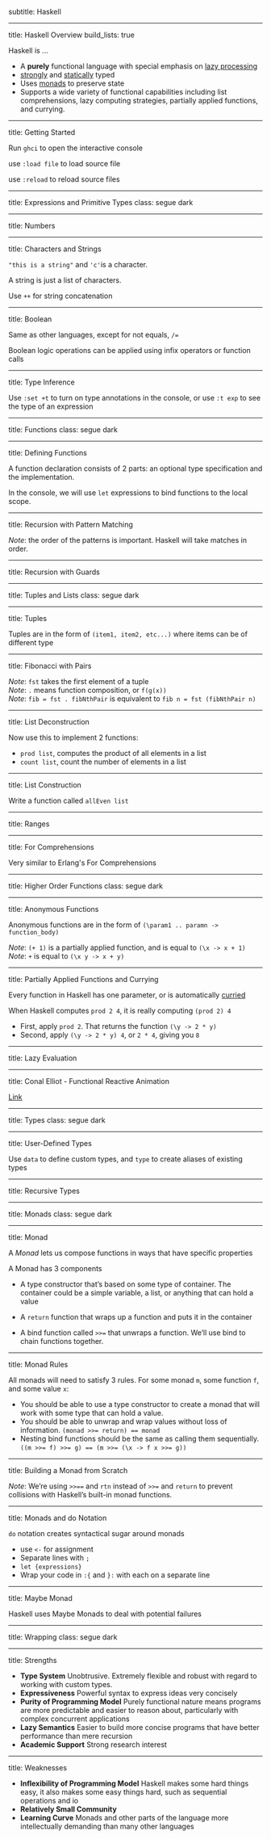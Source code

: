 subtitle: Haskell

---

title: Haskell Overview
build_lists: true

Haskell is ...

* A **purely** functional language with special emphasis on [lazy processing][]
* [strongly][] and [statically][] typed
* Uses [monads][] to preserve state
* Supports a wide variety of functional capabilities including list comprehensions, lazy computing strategies, partially applied functions, and currying.


[lazy processing]: http://en.wikipedia.org/wiki/Lazy_evaluation
[statically]: http://en.wikipedia.org/wiki/Static_typing#Static_typing
[strongly]: http://en.wikipedia.org/wiki/Strong_typing
[monads]: http://en.wikipedia.org/wiki/Monad_(functional_programming)

---

title: Getting Started

Run `ghci` to open the interactive console

use `:load file` to load source file

use `:reload` to reload source files

---

title: Expressions and Primitive Types
class: segue dark

---

title: Numbers

<script src="https://gist.github.com/5441163.js"></script>

---

title: Characters and Strings

`"this is a string"` and `'c'`is a character.

A string is just a list of characters.

Use `++` for string concatenation

<script src="https://gist.github.com/5441172.js"></script>

---

title: Boolean

Same as other languages, except for not equals, `/=`

Boolean logic operations can be applied using infix operators or function calls

<script src="https://gist.github.com/5446318.js"></script>

---

title: Type Inference

Use `:set +t` to turn on type annotations in the console, or use `:t exp` to see the type of an expression

<script src="https://gist.github.com/5441217.js"></script>

---

title: Functions
class: segue dark

---

title: Defining Functions

A function declaration consists of 2 parts: an optional type specification and the implementation.

<script src="https://gist.github.com/5441276.js"></script>

<script src="https://gist.github.com/5441308.js"></script>

In the console, we will use `let` expressions to bind functions to the local scope.

---

title: Recursion with Pattern Matching

<script src="https://gist.github.com/5441323.js"></script>

*Note*: the order of the patterns is important. Haskell will take matches in order.

---

title: Recursion with Guards

<script src="https://gist.github.com/5441339.js"></script>

---

title: Tuples and Lists
class: segue dark

---

title: Tuples

Tuples are in the form of `(item1, item2, etc...)` where items can be of different type

<script src="https://gist.github.com/5447078.js"></script>

---

title: Fibonacci with Pairs

<script src="https://gist.github.com/5443836.js"></script>

*Note*: `fst` takes the first element of a tuple  
*Note*: `.` means function composition, or `f(g(x))`  
*Note*: `fib = fst . fibNthPair` is equivalent to `fib n = fst (fibNthPair n)`

---

title: List Deconstruction

<script src="https://gist.github.com/5443908.js"></script>

Now use this to implement 2 functions:

* `prod list`, computes the product of all elements in a list
* `count list`, count the number of elements in a list

<div id="hiddenfuncs" style="display: none;">
  <h4>Solution</h4>
  <br>
  <script src="https://gist.github.com/5443987.js"></script>
</div>

<script>$('body').keyup(function(e) { if (e.which == 83 /* 's' */ && slidedeck.curSlide_ == 15) {$('#hiddenfuncs').show('slow');} });</script>

---

title: List Construction

<script src="https://gist.github.com/5443956.js"></script>

Write a function called `allEven list`

<div id="hiddenalleven" style="display: none;">
  <h4>Solution</h4>
  <br>
  <script src="https://gist.github.com/5443983.js"></script>
</div>

<script>$('body').keyup(function(e) { if (e.which == 83 /* 's' */ && slidedeck.curSlide_ == 16) {$('#hiddenalleven').show('slow');} });</script>

---

title: Ranges

<script src="https://gist.github.com/5443999.js"></script>

---

title: For Comprehensions

Very similar to Erlang's For Comprehensions

<script src="https://gist.github.com/5444013.js"></script>

---

title: Higher Order Functions
class: segue dark

---

title: Anonymous Functions

Anonymous functions are in the form of `(\param1 .. paramn -> function_body)`

<script src="https://gist.github.com/5444333.js"></script>

*Note*: `(+ 1)` is a partially applied function, and is equal to `(\x -> x + 1)`  
*Note*: `+` is equal to `(\x y -> x + y)`

---

title: Partially Applied Functions and Currying

Every function in Haskell has one parameter, or is automatically [curried](http://en.wikipedia.org/wiki/Currying)

<script src="https://gist.github.com/5444381.js"></script>

When Haskell computes `prod 2 4`, it is really computing `(prod 2) 4`

* First, apply `prod 2`. That returns the function `(\y -> 2 * y)`
* Second, apply `(\y -> 2 * y) 4`, or `2 * 4`, giving you `8`

---

title: Lazy Evaluation

<script src="https://gist.github.com/5444427.js"></script>

<script src="https://gist.github.com/5444431.js"></script>

---

title: Conal Elliot - Functional Reactive Animation

[Link](http://conal.net/fran/tutorial.htm)

---

title: Types
class: segue dark

---

title: User-Defined Types

Use `data` to define custom types, and `type` to create aliases of existing types

<script src="https://gist.github.com/5446467.js"></script>

---

title: Recursive Types

<script src="https://gist.github.com/5446540.js"></script>

<script src="https://gist.github.com/5446543.js"></script>

---

title: Monads
class: segue dark

---

title: Monad

A *Monad* lets us compose functions in ways that have specific properties

A Monad has 3 components

* A type constructor that’s based on some type of container. The container could be a simple variable, a list, or anything that can hold a value

* A `return` function that wraps up a function and puts it in the container

* A bind function called `>>=` that unwraps a function. We’ll use bind to chain functions together.

---

title: Monad Rules

All monads will need to satisfy 3 rules. For some monad `m`, some function `f`, and some value `x`:

* You should be able to use a type constructor to create a monad that will work with some type that can hold a value.
* You should be able to unwrap and wrap values without loss of information.
    `(monad >>= return) == monad`
* Nesting bind functions should be the same as calling them sequentially.
    `((m >>= f) >>= g) == (m >>= (\x -> f x >>= g))`

---

title: Building a Monad from Scratch

*Note*: We’re using `>>==` and `rtn` instead of `>>=` and `return` to prevent collisions with Haskell’s built-in monad functions.

<script src="https://gist.github.com/5446765.js"></script>

---

title: Monads and do Notation

`do` notation creates syntactical sugar around monads

<script src="https://gist.github.com/5446829.js"></script>

* use `<-` for assignment
* Separate lines with `;`
* `let {expressions}`
* Wrap your code in `:{` and `}:` with each on a separate line

---

title: Maybe Monad

Haskell uses Maybe Monads to deal with potential failures

<script src="https://gist.github.com/5447170.js"></script>

<script src="https://gist.github.com/5447174.js"></script>

---

title: Wrapping 
class: segue dark

---

title: Strengths

* **Type System**
    Unobtrusive. Extremely flexible and robust with regard to working with custom types.
* **Expressiveness**
    Powerful syntax to express ideas very concisely
* **Purity of Programming Model**
    Purely functional nature means programs are more predictable and easier to reason about, particularly with complex concurrent applications
* **Lazy Semantics**
    Easier to build more concise programs that have better performance than mere recursion 
* **Academic Support**
    Strong research interest

---

title: Weaknesses

* **Inflexibility of Programming Model**
    Haskell makes some hard things easy, it also makes some easy things hard, such as sequential operations and io
* **Relatively Small Community**
* **Learning Curve**
    Monads and other parts of the language more intellectually demanding than many other languages
